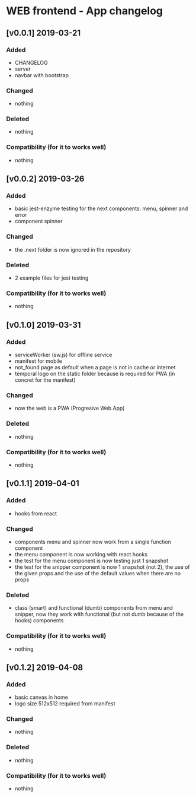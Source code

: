 # WEB frontend - App changelog

## [v0.0.1] 2019-03-21

### Added

-   CHANGELOG
-   server
-   navbar with bootstrap

### Changed

-   nothing

### Deleted

-   nothing

### Compatibility (for it to works well)

-   nothing


## [v0.0.2] 2019-03-26

### Added

-   basic jest-enzyme testing for the next components: menu, spinner and error
-   component spinner

### Changed

-   the .next folder is now ignored in the repository

### Deleted

-   2 example files for jest testing

### Compatibility (for it to works well)

-   nothing

## [v0.1.0] 2019-03-31

### Added

-   serviceWorker (sw.js) for offline service
-   manifest for mobile
-   not_found page as default when a page is not in cache or internet
-   temporal logo on the static folder because is required for PWA (in concret for the manifest)

### Changed

-   now the web is a PWA (Progresive Web App)

### Deleted

-   nothing

### Compatibility (for it to works well)

-   nothing

## [v0.1.1] 2019-04-01

### Added

-   hooks from react

### Changed

-   components menu and spinner now work from a single function component
-   the menu component is now working with react hooks
-   the test for the menu component is now testing just 1 snapshot
-   the test for the snipper component is now 1 snapshot (not 2), the use of the given props and the use of the default values when there are no props

### Deleted

-   class (smart) and functional (dumb) components from menu and snipper, now they work with functional (but not dumb because of the hooks) components

### Compatibility (for it to works well)

-   nothing

## [v0.1.2] 2019-04-08

### Added

-   basic canvas in home
-   logo size 512x512 required from manifest

### Changed

-   nothing

### Deleted

-   nothing

### Compatibility (for it to works well)

-   nothing